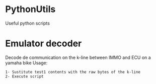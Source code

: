 # PythonUtils
Useful python scripts

# Emulator decoder
Decode de communication on the k-line between IMMO and ECU on a yamaha bike
Usage:

    1- Sustitute test1 contents with the raw bytes of the k-line
    2- Execute script

